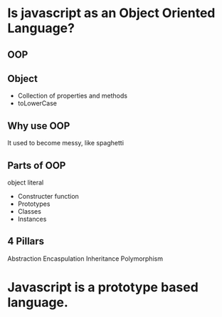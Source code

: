 # Is javascript as an Object Oriented Language?

## OOP

## Object
- Collection of properties and methods
- toLowerCase

## Why use OOP
It used to become messy, like spaghetti

## Parts of OOP
object literal

- Constructer function
- Prototypes
- Classes
- Instances

## 4 Pillars
Abstraction
Encaspulation
Inheritance
Polymorphism

# Javascript is a prototype based language.